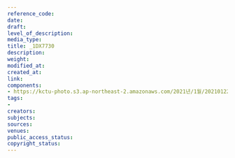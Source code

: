 ```yaml
---
reference_code: 
date: 
draft: 
level_of_description: 
media_type: 
title: _1DX7730
description: 
weight: 
modified_at: 
created_at: 
link: 
components:
- https://kctu-photo.s3.ap-northeast-2.amazonaws.com/2021년/1월/20210122_김진숙+보도행진+희망뚜벅이+20일차/_1DX7730.jpg
tags:
- 
creators: 
subjects: 
sources: 
venues: 
public_access_status: 
copyright_status: 
---
```

